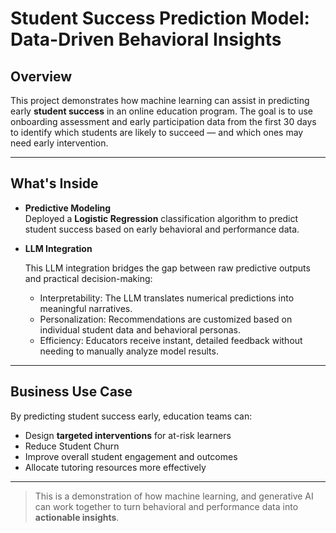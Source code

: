 # Student Success Prediction Model: Data-Driven Behavioral Insights

[See the model in action: Click here to visit the Demo Site]: # 

[(https://alanbjordan.github.io/StudentSuccessPredictor/)]: #

## **Overview**

This project demonstrates how machine learning can assist in predicting early **student success** in an online education program. The goal is to use onboarding assessment and early participation data from the first 30 days to identify which students are likely to succeed — and which ones may need early intervention.

---

## **What's Inside**

- **Predictive Modeling**  
  Deployed a **Logistic Regression** classification algorithm to predict student success based on early behavioral and performance data.

- **LLM Integration**

  This LLM integration bridges the gap between raw predictive outputs and practical decision-making:
    - Interpretability: The LLM translates numerical predictions into meaningful narratives.
    - Personalization: Recommendations are customized based on individual student data and behavioral personas.
    - Efficiency: Educators receive instant, detailed feedback without needing to manually analyze model results.

---

## **Business Use Case**

By predicting student success early, education teams can:
- Design **targeted interventions** for at-risk learners
- Reduce Student Churn
- Improve overall student engagement and outcomes
- Allocate tutoring resources more effectively

---

> This is a demonstration of how machine learning, and generative AI can work together to turn behavioral and performance data into **actionable insights**.

